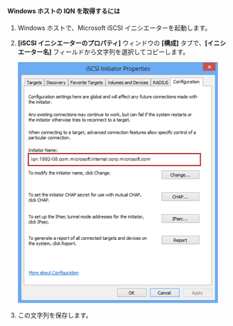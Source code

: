 
#### Windows ホストの IQN を取得するには

1. Windows ホストで、Microsoft iSCSI イニシエーターを起動します。

2. **[iSCSI イニシエーターのプロパティ]** ウィンドウの **[構成]** タブで、**[イニシエーター名]** フィールドから文字列を選択してコピーします。
 
    ![iSCSI イニシエーターのプロパティ](./media/storsimple-get-iqn/HCS_iSCSIInitiatorPropertiesFigureIQN-include.png)

3. この文字列を保存します。

<!---HONumber=62-->
